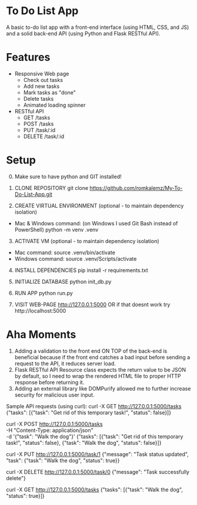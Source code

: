 # To Do List App

A basic to-do list app with a front-end interface (using HTML, CSS, and JS) and a solid back-end API (using Python and Flask RESTful API).

# Features

- Responsive Web page
  - Check out tasks
  - Add new tasks
  - Mark tasks as "done"
  - Delete tasks
  - Animated loading spinner
- RESTful API
  - GET /tasks
  - POST /tasks
  - PUT /task/:id
  - DELETE /task/:id

# Setup

0. Make sure to have python and GIT installed!

1. CLONE REPOSITORY
   git clone https://github.com/romkalemz/My-To-Do-List-App.git

2. CREATE VIRTUAL ENVIRONMENT (optional - to maintain dependency isolation)

- Mac & Windows command: (on Windows I used Git Bash instead of PowerShell)
  python -m venv .venv

3. ACTIVATE VM (optional - to maintain dependency isolation)

- Mac command:
  source .venv/bin/activate
- Windows command:
  source .venv/Scripts/activate

4. INSTALL DEPENDENCIES
   pip install -r requirements.txt

5. INITIALIZE DATABASE
  python init_db.py

6. RUN APP
   python run.py

7. VISIT WEB-PAGE
   http://127.0.0.1:5000
   OR if that doesnt work try
   http://localhost:5000

# Aha Moments

1. Adding a validation to the front end ON TOP of the back-end is beneficial because if the front end catches a bad input before sending a request to the API, it reduces server load.
2. Flask RESTful API Resource class expects the return value to be JSON by default, so I need to wrap the rendered HTML file to proper HTTP response before returning it.
3. Adding an external library like DOMPurify allowed me to further increase security for malicious user input.

Sample API requests (using curl):
curl -X GET http://127.0.0.1:5000/tasks
{"tasks": [{"task": "Get rid of this temporary task!", "status": false}]}

curl -X POST http://127.0.0.1:5000/tasks \
-H "Content-Type: application/json" \
-d '{"task": "Walk the dog"}'
{"tasks": [{"task": "Get rid of this temporary task!", "status": false}, {"task": "Walk the dog", "status": false}]}

curl -X PUT http://127.0.0.1:5000/task/1
{"message": "Task status updated", "task": {"task": "Walk the dog", "status": true}}

curl -X DELETE http://127.0.0.1:5000/task/0
{"message": "Task successfully delete"}

curl -X GET http://127.0.0.1:5000/tasks
{"tasks": [{"task": "Walk the dog", "status": true}]}
